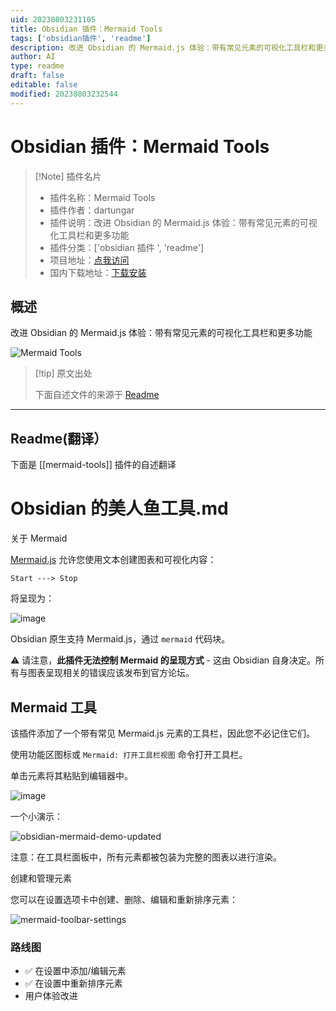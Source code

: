 ```yaml
---
uid: 20230803231105
title: Obsidian 插件：Mermaid Tools
tags: ['obsidian插件', 'readme']
description: 改进 Obsidian 的 Mermaid.js 体验：带有常见元素的可视化工具栏和更多功能
author: AI
type: readme
draft: false
editable: false
modified: 20230803232544
---
```


# Obsidian 插件：Mermaid Tools

> [!Note] 插件名片
> - 插件名称：Mermaid Tools
> - 插件作者：dartungar
> - 插件说明：改进 Obsidian 的 Mermaid.js 体验：带有常见元素的可视化工具栏和更多功能
> - 插件分类：['obsidian 插件 ', 'readme']
> - 项目地址：[点我访问](https://github.com/dartungar/obsidian-mermaid)
> - 国内下载地址：[下载安装](https://pkmer.cn/products/plugin/pluginMarket/?mermaid-tools)

## 概述

改进 Obsidian 的 Mermaid.js 体验：带有常见元素的可视化工具栏和更多功能

![Mermaid Tools](https://cdn.pkmer.cn/covers/mermaid-tools.png!pkmer)

> [!tip] 原文出处
>
>下面自述文件的来源于 [Readme](https://ghproxy.net/https://raw.githubusercontent.com/dartungar/obsidian-mermaid/master/README.md)
>

---

## Readme(翻译）

下面是 [[mermaid-tools]] 插件的自述翻译

# Obsidian 的美人鱼工具.md

关于 Mermaid

[Mermaid.js](https://mermaid-js.github.io) 允许您使用文本创建图表和可视化内容：

```
Start ---> Stop
```

将呈现为：

![image](https://user-images.githubusercontent.com/36126057/205342377-80dfeb9d-d720-4efd-8102-5a737a23ba89.png)

Obsidian 原生支持 Mermaid.js，通过 `mermaid` 代码块。

⚠️ 请注意，**此插件无法控制 Mermaid 的呈现方式** - 这由 Obsidian 自身决定。所有与图表呈现相关的错误应该发布到官方论坛。

## Mermaid 工具

该插件添加了一个带有常见 Mermaid.js 元素的工具栏，因此您不必记住它们。

使用功能区图标或 `Mermaid: 打开工具栏视图` 命令打开工具栏。

单击元素将其粘贴到编辑器中。

![image](https://user-images.githubusercontent.com/36126057/205342717-a454097b-280e-4407-8029-a47fc45a80c8.png)

一个小演示：

![obsidian-mermaid-demo-updated](https://user-images.githubusercontent.com/36126057/214052070-780d4aab-6325-4729-b07b-836b395160fc.gif)

注意：在工具栏面板中，所有元素都被包装为完整的图表以进行渲染。

创建和管理元素

您可以在设置选项卡中创建、删除、编辑和重新排序元素：

![mermaid-toolbar-settings](https://user-images.githubusercontent.com/36126057/230771305-0f329ec5-f397-499b-99db-394249ff2316.gif)

### 路线图

- ✅ 在设置中添加/编辑元素
- ✅ 在设置中重新排序元素
- 用户体验改进



